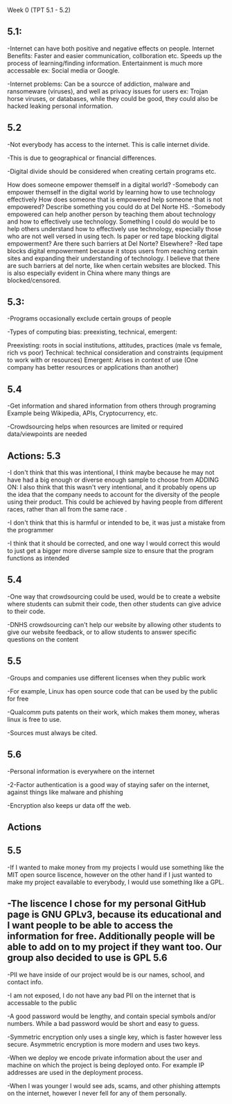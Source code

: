 Week 0 (TPT 5.1 - 5.2)

5.1:
-

-Internet can have both positive and negative effects on people.
Internet Benefits: Faster and easier communication, collboration  etc. Speeds up the process of learning/finding information. Entertainment is much more accessable
ex: Social media or Google.

-Internet problems: Can be a sourcce of addiction, malware and ransomeware (viruses), and well as privacy issues for users
ex: Trojan horse viruses, or databases, while they could be good, they could also be hacked leaking personal information.

5.2
-

-Not everybody has access to the internet. This is calle internet divide.

-This is due to geographical or financial differences.

-Digital divide should be considered when creating certain programs etc.


How does someone empower themself in a digital world?
-Somebody can empower themself in the digital world by learning how to use technology effectively
How does someone that is empowered help someone that is not empowered? Describe something you could do at Del Norte HS.
-Somebody empowered can help another person by teaching them about technology and how to effectively use technology. Something I could do would be to help others understand how to effectively use technology, especially those who are not well versed in using tech.
Is paper or red tape blocking digital empowerment? Are there such barriers at Del Norte? Elsewhere?
-Red tape blocks digital empowerment because it stops users from reaching certain sites and expanding their understanding of technology. I believe that there are such barriers at del norte, like when certain websites are blocked. This is also especially evident in China where many things are blocked/censored.


5.3:
-

-Programs occasionally exclude certain groups of people

-Types of computing bias: preexisting, technical, emergent:

Preexisting: roots in social institutions, attitudes, practices (male vs female, rich vs poor)
Technical: technical consideration and constraints (equipment to work with or resources)
Emergent: Arises in context of use (One company has better resources or applications than another)

5.4
-

-Get information and shared information from others through programing
Example being Wikipedia, APIs, Cryptocurrency, etc.

-Crowdsourcing helps when resources are limited or required data/viewpoints are needed

Actions:
5.3
-
-I don't think that this was intentional, I think maybe because he may not have had a big enough or diverse enough sample to choose from
ADDING ON: I also think that this wasn't very intentional, and it probably opens up the idea that the company needs to account for the diversity of the people using their product. This could be achieved by having people from different races, rather than all from the same race .

-I don't think that this is harmful or intended to be, it was just a mistake from the programmer

-I think that it should be corrected, and one way I would correct this would to just get a bigger more diverse sample size to ensure that the program functions as intended

5.4
-

-One way that crowdsourcing could be used, would be to create a website where students can submit their code, then other students can give advice to their code.

-DNHS crowdsourcing can't help our website by allowing other students to give our website feedback, or to allow students to answer specific questions on the content

5.5
-

-Groups and companies use different licenses when they public work

-For example, Linux has open source code that can be used by the public for free

-Qualcomm puts patents on their work, which makes them money, wheras linux is free to use.

-Sources must always be cited.

5.6
-

-Personal information is everywhere on the internet

-2-Factor authentication is a good way of staying safer on the internet, against things like malware and phishing

-Encryption also keeps ur data off the web.

Actions
-
5.5
-
-If I wanted to make money from my projects I would use something like the MIT open source liscence, however on the other hand if I just wanted to make my project eavailable to everybody, I would use something like a GPL.

-The liscence I chose for my personal GitHub page is GNU GPLv3, because its educational and I want people to be able to access the information for free. Additionally people will be able to add on to my project if they want too. Our group also decided to use is GPL
5.6
-
-PII we have inside of our project would be is our names, school, and contact info.

-I am not exposed, I do not have any bad PII on the internet that is accessable to the public

-A good password would be lengthy, and contain special symbols and/or numbers. While a bad password would be short and easy to guess.

-Symmetric encryption only uses a single key, which is faster however less secure. Asymmetric encryption is more modern and uses two keys.

-When we deploy we encode private information about the user and machine on which the project is being deployed onto. For example IP addresses are used in the deployment process.

-When I was younger I would see ads, scams, and other phishing attempts on the internet, however I never fell for any of them personally.
